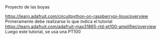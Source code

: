 Proyecto de las boyas

https://learn.adafruit.com/circuitpython-on-raspberrypi-linux/overview
Primeramente debe realizarse lo que indica el tutorial
https://learn.adafruit.com/adafruit-max31865-rtd-pt100-amplifier/overview
Luego este tutorial, se usa una PT100
